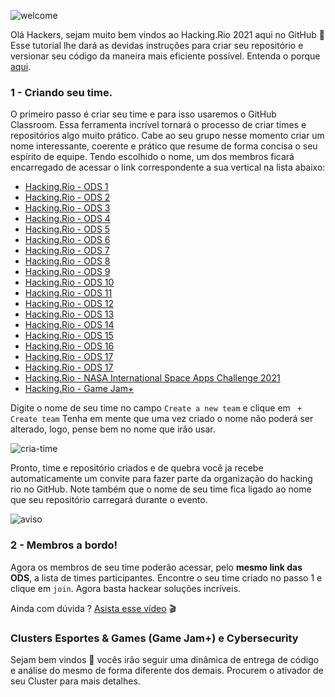 ![welcome](https://raw.githubusercontent.com/hackingrio/welcome/master/assets/welcome-00.png)
  
  Olá Hackers, sejam muito bem vindos ao Hacking.Rio 2021 aqui no GitHub :tada:
  Esse tutorial lhe dará as devidas instruções para criar seu repositório e versionar seu código da maneira mais eficiente possível.
  Entenda o porque [aqui](https://github.com/hackingrio/welcome/blob/master/assets/porque.md).

  ### 1 - Criando seu time.
  
  O primeiro passo é criar seu time e para isso usaremos o GitHub Classroom. Essa ferramenta incrível tornará o processo de criar times e repositórios algo muito prático. Cabe ao seu grupo nesse momento criar um nome interessante, coerente e prático que resume de forma concisa o seu espírito de equipe.
  Tendo escolhido o nome, um dos membros ficará encarregado de acessar o link correspondente a sua vertical na lista abaixo:

  - [Hacking.Rio - ODS 1](https://classroom.github.com/a/FaZpMRgj)
  - [Hacking.Rio - ODS 2](https://classroom.github.com/a/jy9xIbb4)
  - [Hacking.Rio - ODS 3](https://classroom.github.com/a/ZMgrtNdT)
  - [Hacking.Rio - ODS 4](https://classroom.github.com/a/i-SDBBsT)
  - [Hacking.Rio - ODS 5](https://classroom.github.com/a/DD73mBh_)
  - [Hacking.Rio - ODS 6](https://classroom.github.com/a/JCtUhDpM)
  - [Hacking.Rio - ODS 7](https://classroom.github.com/a/SL5hwF3_)
  - [Hacking.Rio - ODS 8](https://classroom.github.com/a/dppa1dZf)
  - [Hacking.Rio - ODS 9](https://classroom.github.com/a/OuSK7P0r)
  - [Hacking.Rio - ODS 10](https://classroom.github.com/a/GB9j7PPh)
  - [Hacking.Rio - ODS 11](https://classroom.github.com/a/X3NwSvgH)
  - [Hacking.Rio - ODS 12](https://classroom.github.com/a/pK54KRdI)
  - [Hacking.Rio - ODS 13](https://classroom.github.com/a/qwd1JiJ3)
  - [Hacking.Rio - ODS 14](https://classroom.github.com/a/aWvPpmgi)
  - [Hacking.Rio - ODS 15](https://classroom.github.com/a/4QCzsd7d)
  - [Hacking.Rio - ODS 16](https://classroom.github.com/a/Ho3Pv3lW)
  - [Hacking.Rio - ODS 17](https://classroom.github.com/a/z5uw5RI9)
  - [Hacking.Rio - ODS 17](https://classroom.github.com/a/z5uw5RI9)
  - [Hacking.Rio - NASA International Space Apps Challenge 2021](https://classroom.github.com/a/kySLvn8s)
  - [Hacking.Rio - Game Jam+](https://classroom.github.com/a/U4AGXIlf)
  
 
  Digite o nome de seu time no campo `Create a new team` e clique em ` + Create team`
Tenha em mente que uma vez criado o nome não poderá ser alterado, logo, pense bem no nome que irão usar.

![cria-time](https://raw.githubusercontent.com/hackingrio/welcome/master/assets/00.png)

  Pronto, time e repositório criados e de quebra você ja recebe automaticamente um convite para fazer parte da organização do hacking rio no GitHub. Note também que o nome de seu time fica ligado ao nome que seu repositório carregará durante o evento.
  
![aviso](https://github.com/hackingrio/welcome/blob/master/assets/02.png)

  ### 2 - Membros a bordo!

  Agora os membros de seu time poderão acessar, pelo **mesmo link das ODS**, a lista de times participantes. Encontre o seu time criado no passo 1 e clique em `join`. Agora basta hackear soluções incríveis.

Ainda com dúvida ? [Asista esse vídeo](https://www.youtube.com/watch?v=0VD4MVeG6g0) :clapper:

### Clusters Esportes & Games (Game Jam+) e Cybersecurity

Sejam bem vindos :tada: vocês irão seguir uma dinâmica de entrega de código e análise do mesmo de forma diferente dos demais. Procurem o ativador de seu Cluster para mais detalhes. 
